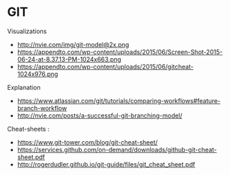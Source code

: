 # GIT

Visualizations
 * http://nvie.com/img/git-model@2x.png
 * https://appendto.com/wp-content/uploads/2015/06/Screen-Shot-2015-06-24-at-8.37.13-PM-1024x663.png
 * https://appendto.com/wp-content/uploads/2015/06/gitcheat-1024x976.png

Explanation 
 * https://www.atlassian.com/git/tutorials/comparing-workflows#feature-branch-workflow
 * http://nvie.com/posts/a-successful-git-branching-model/

Cheat-sheets :
 * https://www.git-tower.com/blog/git-cheat-sheet/
 * https://services.github.com/on-demand/downloads/github-git-cheat-sheet.pdf
 * http://rogerdudler.github.io/git-guide/files/git_cheat_sheet.pdf
 
 

